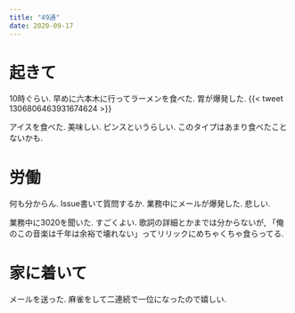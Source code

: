 ```yaml
---
title: "49通"
date: 2020-09-17
---
```


# 起きて
10時ぐらい. 早めに六本木に行ってラーメンを食べた. 胃が爆発した.
{{< tweet 1306806463931674624 >}}

アイスを食べた. 美味しい. ピンスというらしい. このタイプはあまり食べたことないかも.

# 労働
何も分からん. Issue書いて質問するか. 業務中にメールが爆発した. 悲しい.

業務中に3020を聞いた. すごくよい. 歌詞の詳細とかまでは分からないが, 「俺のこの音楽は千年は余裕で壊れない」ってリリックにめちゃくちゃ食らってる.

# 家に着いて
メールを送った. 麻雀をして二連続で一位になったので嬉しい.